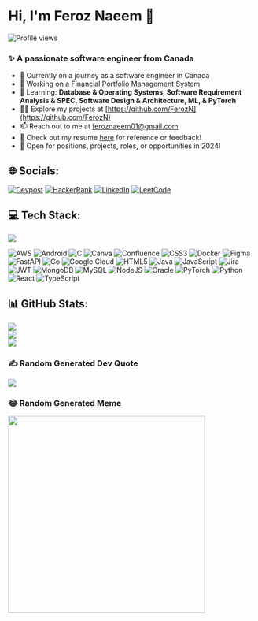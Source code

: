# Hi, I'm Feroz Naeem 👋

![Profile views](https://komarev.com/ghpvc/?username=ferozn&label=Profile%20views&color=2b2b2b&style=flat-square)

### ✨ A passionate software engineer from Canada

- 🚀 Currently on a journey as a software engineer in Canada
- 🔭 Working on a [Financial Portfolio Management System](https://github.com/FerozN/Financial-Portfolio-Management-System)
- 🎯 Learning: **Database & Operating Systems, Software Requirement Analysis & SPEC, Software Design & Architecture, ML, & PyTorch**
- 👨‍💻 Explore my projects at [https://github.com/FerozN](https://github.com/FerozN)
- 📫 Reach out to me at [feroznaeem01@gmail.com](mailto:feroznaeem01@gmail.com)
- 📄 Check out my resume [here](https://docs.google.com/document/d/1bg_Ylnulw27RKRnn_HbnJDazFJ5eosWgafLB0ZTT9PE/edit?usp=sharing) for reference or feedback!
- 💼 Open for positions, projects, roles, or opportunities in 2024!

## 🌐 Socials:

[![Devpost](https://img.shields.io/badge/Devpost-%23005696?style=flat-square&logo=devpost&logoColor=white)](https://devpost.com/FerozN?ref_content=user-portfolio&ref_feature=portfolio&ref_medium=global-nav)
[![HackerRank](https://img.shields.io/badge/HackerRank-2C2C2C?style=flat-square&logo=hackerrank&logoColor=green)](https://www.hackerrank.com/feroznaeem01)
[![LinkedIn](https://img.shields.io/badge/LinkedIn-0A66C2?style=flat-square&logo=linkedin&logoColor=white)](https://www.linkedin.com/in/FerozN/)
[![LeetCode](https://img.shields.io/badge/LeetCode-FFA116?style=flat-square&logo=leetcode&logoColor=black)](https://leetcode.com/feroznaeem01/)

## 💻 Tech Stack:

![](https://github-readme-stats.vercel.app/api/top-langs/?username=ferozn&theme=dark&hide_border=false&include_all_commits=true&count_private=false&layout=compact)

![AWS](https://img.shields.io/badge/AWS-%23FF9900?style=flat-square&logo=amazon-aws&logoColor=white)
![Android](https://img.shields.io/badge/Android-3DDC84?style=flat-square&logo=android&logoColor=white)
![C](https://img.shields.io/badge/c-%2300599C?style=flat-square&logo=c&logoColor=white)
![Canva](https://img.shields.io/badge/Canva-%2300C4CC?style=flat-square&logo=Canva&logoColor=white)
![Confluence](https://img.shields.io/badge/confluence-%23172BF4?style=flat-square&logo=confluence&logoColor=white)
![CSS3](https://img.shields.io/badge/css3-%231572B6?style=flat-square&logo=css3&logoColor=white)
![Docker](https://img.shields.io/badge/docker-%230db7ed?style=flat-square&logo=docker&logoColor=white)
![Figma](https://img.shields.io/badge/figma-%23F24E1E?style=flat-square&logo=figma&logoColor=white)
![FastAPI](https://img.shields.io/badge/FastAPI-005571?style=flat-square&logo=fastapi)
![Go](https://img.shields.io/badge/go-%2300ADD8?style=flat-square&logo=go&logoColor=white)
![Google Cloud](https://img.shields.io/badge/GoogleCloud-%234285F4?style=flat-square&logo=google-cloud&logoColor=white)
![HTML5](https://img.shields.io/badge/html5-%23E34F26?style=flat-square&logo=html5&logoColor=white)
![Java](https://img.shields.io/badge/java-%23ED8B00?style=flat-square&logo=openjdk&logoColor=white)
![JavaScript](https://img.shields.io/badge/javascript-%23323330?style=flat-square&logo=javascript&logoColor=%23F7DF1E)
![Jira](https://img.shields.io/badge/jira-%230A0FFF?style=flat-square&logo=jira&logoColor=white)
![JWT](https://img.shields.io/badge/JWT-black?style=flat-square&logo=JSON%20web%20tokens)
![MongoDB](https://img.shields.io/badge/MongoDB-%234ea94b?style=flat-square&logo=mongodb&logoColor=white)
![MySQL](https://img.shields.io/badge/mysql-%2300000f?style=flat-square&logo=mysql&logoColor=white)
![NodeJS](https://img.shields.io/badge/node.js-6DA55F?style=flat-square&logo=node.js&logoColor=white)
![Oracle](https://img.shields.io/badge/Oracle-F80000?style=flat-square&logo=oracle&logoColor=white)
![PyTorch](https://img.shields.io/badge/PyTorch-%23EE4C2C?style=flat-square&logo=PyTorch&logoColor=white)
![Python](https://img.shields.io/badge/python-3670A0?style=flat-square&logo=python&logoColor=ffdd54)
![React](https://img.shields.io/badge/react-%2320232a?style=flat-square&logo=react&logoColor=%2361DAFB)
![TypeScript](https://img.shields.io/badge/typescript-%23007ACC?style=flat-square&logo=typescript&logoColor=white)

## 📊 GitHub Stats:
![](https://github-readme-stats.vercel.app/api?username=ferozn&theme=dark&hide_border=false&include_all_commits=true&count_private=false)<br/>
![](https://github-readme-streak-stats.herokuapp.com/?user=ferozn&theme=dark&hide_border=false)<br/>
![](https://github-contributor-stats.vercel.app/api?username=ferozn&limit=5&theme=dark&combine_all_yearly_contributions=true)

### ✍️ Random Generated Dev Quote
![](https://quotes-github-readme.vercel.app/api?type=vetical&theme=dark)

### 😂 Random Generated Meme
<img src='https://randommeme-five.vercel.app/' style="height: 400px;"/>
